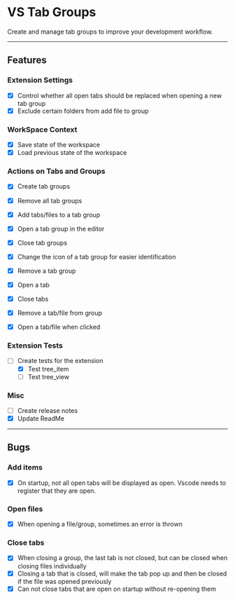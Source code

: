 # VS Tab Groups
Create and manage tab groups to improve your development workflow.

---

## Features

### Extension Settings
- [x] Control whether all open tabs should be replaced when opening a new tab group
- [x] Exclude certain folders from add file to group

### WorkSpace Context
- [x] Save state of the workspace
- [x] Load previous state of the workspace

### Actions on Tabs and Groups
- [x] Create tab groups
- [x] Remove all tab groups

- [x] Add tabs/files to a tab group
- [x] Open a tab group in the editor
- [x] Close tab groups
- [x] Change the icon of a tab group for easier identification
- [x] Remove a tab group
  
- [x] Open a tab
- [x] Close tabs
- [x] Remove a tab/file from group

- [x] Open a tab/file when clicked 

### Extension Tests
- [ ] Create tests for the extension
  * [x] Test tree_item
  * [ ] Test tree_view

### Misc
- [ ] Create release notes
- [x] Update ReadMe

---

## Bugs

### Add items
- [x] On startup, not all open tabs will be displayed as open. Vscode needs to register that they are open.

### Open files
- [x] When opening a file/group, sometimes an error is thrown

### Close tabs
- [x] When closing a group, the last tab is not closed, but can be closed when closing files individually
- [x] Closing a tab that is closed, will make the tab pop up and then be closed if the file was opened previously
- [x] Can not close tabs that are open on startup without re-opening them
